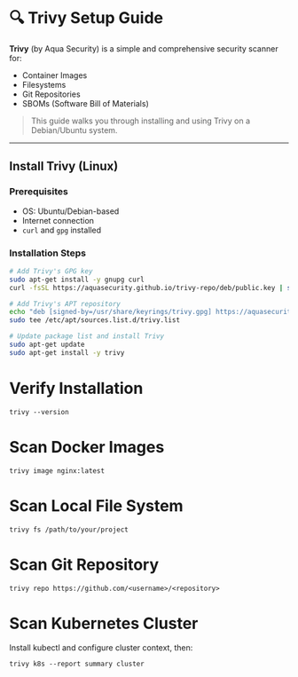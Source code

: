 # 🔍 Trivy Setup Guide

**Trivy** (by Aqua Security) is a simple and comprehensive security scanner for:
- Container Images
- Filesystems
- Git Repositories
- SBOMs (Software Bill of Materials)

> This guide walks you through installing and using Trivy on a Debian/Ubuntu system.

---

## Install Trivy (Linux)
###  Prerequisites
- OS: Ubuntu/Debian-based
- Internet connection
- `curl` and `gpg` installed

### Installation Steps

```bash
# Add Trivy's GPG key
sudo apt-get install -y gnupg curl
curl -fsSL https://aquasecurity.github.io/trivy-repo/deb/public.key | sudo gpg --dearmor -o /usr/share/keyrings/trivy.gpg

# Add Trivy's APT repository
echo "deb [signed-by=/usr/share/keyrings/trivy.gpg] https://aquasecurity.github.io/trivy-repo/deb stable main" | \
sudo tee /etc/apt/sources.list.d/trivy.list

# Update package list and install Trivy
sudo apt-get update
sudo apt-get install -y trivy
```
# Verify Installation
```
trivy --version
```
# Scan Docker Images
```
trivy image nginx:latest
```
# Scan Local File System
``` 
trivy fs /path/to/your/project
```
# Scan Git Repository
```
trivy repo https://github.com/<username>/<repository>
```
# Scan Kubernetes Cluster 
Install kubectl and configure cluster context, then:
``` 
trivy k8s --report summary cluster
```

